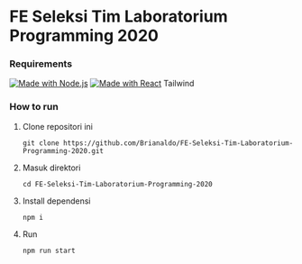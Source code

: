 # FE Seleksi Tim Laboratorium Programming 2020

### Requirements
[![Made with Node.js](https://img.shields.io/badge/Node.js->=12-blue?logo=node.js&logoColor=white)](https://nodejs.org "Go to Node.js homepage")
[![Made with React](https://img.shields.io/badge/React-17-blue?logo=react&logoColor=white)](https://reactjs.org "Go to React homepage")
Tailwind

### How to run
1. Clone repositori ini
    ```
    git clone https://github.com/Brianaldo/FE-Seleksi-Tim-Laboratorium-Programming-2020.git
    ```
2. Masuk direktori
    ```
    cd FE-Seleksi-Tim-Laboratorium-Programming-2020
    ```
3. Install dependensi
    ```
    npm i
    ```
4. Run
    ```
    npm run start
    ```
